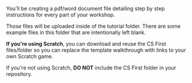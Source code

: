 You'll be creating a pdf/word document file detailing step by step instructions for every part of your workshop.

Those files will be uploaded inside of the tutorial folder. There are some example files in this folder that are intentionally left blank. 

<p><b>If you're using Scratch</b>, you can download and reuse the CS First files/folder so you can replace the template walkthrough with links
to your own Scratch game. </p>
  
If you're not using Scratch, <b>DO NOT</b> include the CS First folder in your repository.
